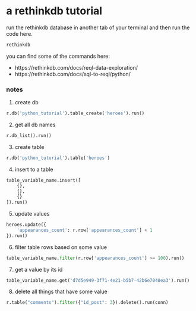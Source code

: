 # a rethinkdb tutorial 


run the rethinkdb database in another tab of your terminal and then run the code here. 

```bash 
rethinkdb
```

you can find some of the commands here:
<ul>
	<li>https://rethinkdb.com/docs/reql-data-exploration/</li>
	<li>https://rethinkdb.com/docs/sql-to-reql/python/</li>
</ul>


### notes 

1. create db

```python 
r.db('python_tutorial').table_create('heroes').run()
```

2. get all db names
 
```python 
r.db_list().run()
```

3. create table

```python 
r.db('python_tutorial').table('heroes')
```


4. insert to a table 

```python 
table_variable_name.insert([
	{}, 
	{}, 
	{}
]).run()
```


5. update values
 
```python 
heroes.update({
	'appearances_count': r.row['appearances_count'] + 1
}).run()
```


6. filter table rows based on some value 

```python 
table_variable_name.filter(r.row['appearances_count'] >= 100).run()
```


7. get a value by its id

```python 
table_variable_name.get('d7d5e949-3f71-4e21-b5b7-42b6e7048ea3').run()
```


8. delete all things that have some value 

```python 
r.table("comments").filter({"id_post": 3}).delete().run(conn)
```